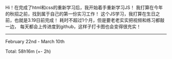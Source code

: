 Hi！在完成了html和css的重新学习后，我开始着手重新学习JS！
我打算在今年的秋招之前，找到属于自己的第一份实习工作！
这个JS学习，我打算在生日之前，也就是3.19日前完成！
耗时不超过1个月，但是要老老实实把视频和练习都敲一边，
每天都会上传进度到github，这样子打卡图也会变得很充实！

---
February 22nd - March 10th

Total: 58h16m (+- 2h)
